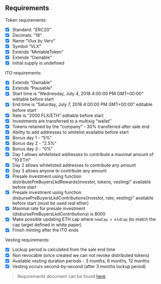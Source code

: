 ## Requirements

Token requirements:

- [x] Standard: “ERC20”
- [x] Decimals: “18”
- [x] Name “Vlux by Verv”
- [x] Symbol “VLX”
- [x] Extends “MintableToken”
- [x] Extends “Ownable”
- [x] Initial supply is undefined

ITO requirements:

- [x] Extends “Ownable”
- [x] Extends “Pausable”
- [x] Start time is “Wednesday, July 4, 2018 4:00:00 PM GMT+00:00” editable before start
- [x] End time is “Saturday, July 7, 2018 4:00:00 PM GMT+00:00” editable before start
- [x] Rate is “2000 FLX/ETH” editable before start
- [x] Investments are transferred to a multisig “wallet”
- [x] Tokens retained by the “company” - 30% transferred after sale end
- [x] Ability to add addresses to whitelist available before start
- [x] Bonus day 1 - “5%”
- [x] Bonus day 2 - “2.5%”
- [x] Bonus day 3 - “0%”
- [x] Day 1 allows whitelisted addresses to contribute a maximal amount of “10 ETH”
- [x] Day 2 allows whitelisted addresses to contribute any amount
- [x] Day 3 allows anyone to contribute any amount
- [x] Presale investment using function distributePreBuyersLkdRewards(investor, tokens, vesting)” available before start
- [x] Presale investment using function disbursePreBuyersLkdContributions(investor, rate, vesting)” available before start (must be used real ether)
- [x] Maximal rate for presale investment (disbursePreBuyersLkdContributions) is 8000
- [x] Make possible updating ETH cap where `newCap > oldCap` (to match the cap target defined in white paper)
- [x] Finish minting after the ITO ends

Vesting requirements:

- [x] Lockup period is calculated from the sale end time
- [x] Non revocable (once created we can not revoke distributed tokens)
- [x] Available vesting duration periods - 3 months, 6 months, 12 months
- [x] Vesting occurs second-by-second (after 3 months lockup period)

> Requirements document can be found [here](https://docs.google.com/document/d/1vlb29sP17eWXRxJUBcBjonPCEwwmjEJO5mrtQ1uvc-4/edit)
